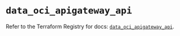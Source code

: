 # `data_oci_apigateway_api`

Refer to the Terraform Registry for docs: [`data_oci_apigateway_api`](https://registry.terraform.io/providers/hashicorp/oci/7.19.0/docs/data-sources/apigateway_api).
